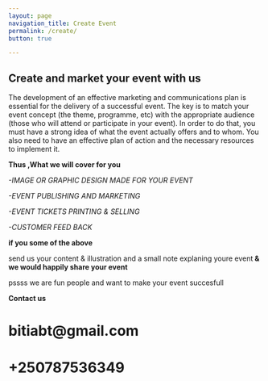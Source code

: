 ```yaml
---
layout: page
navigation_title: Create Event
permalink: /create/
button: true

---
```


<h2>Create and market your event with us</h2>




The development of an effective marketing and communications plan is essential for the delivery of a successful event. The key is to match your event concept (the theme, programme, etc) with the appropriate audience (those who will attend or participate in your event). In order to do that, you must have a strong idea of what the event actually offers and to whom. You also need to have an effective plan of action and the necessary resources to implement it.

<strong>Thus ,What we will cover for you </strong>

*-IMAGE OR GRAPHIC DESIGN MADE FOR YOUR EVENT*

*-EVENT PUBLISHING AND MARKETING*

*-EVENT TICKETS PRINTING & SELLING*

*-CUSTOMER FEED BACK*
 
<strong>if you some of the above</strong>

send us your content & illustration  and a small note explaning youre event<strong> & we would happily share your event</strong>

pssss we are fun people  and want to make your event succesfull


<strong>Contact us</strong>
<h1>bitiabt@gmail.com</h1>

<h1>+250787536349</h1>